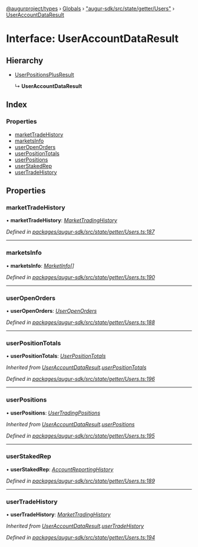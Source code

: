 [@augurproject/types](../README.md) › [Globals](../globals.md) › ["augur-sdk/src/state/getter/Users"](../modules/_augur_sdk_src_state_getter_users_.md) › [UserAccountDataResult](_augur_sdk_src_state_getter_users_.useraccountdataresult.md)

# Interface: UserAccountDataResult

## Hierarchy

* [UserPositionsPlusResult](_augur_sdk_src_state_getter_users_.userpositionsplusresult.md)

  ↳ **UserAccountDataResult**

## Index

### Properties

* [marketTradeHistory](_augur_sdk_src_state_getter_users_.useraccountdataresult.md#markettradehistory)
* [marketsInfo](_augur_sdk_src_state_getter_users_.useraccountdataresult.md#marketsinfo)
* [userOpenOrders](_augur_sdk_src_state_getter_users_.useraccountdataresult.md#useropenorders)
* [userPositionTotals](_augur_sdk_src_state_getter_users_.useraccountdataresult.md#userpositiontotals)
* [userPositions](_augur_sdk_src_state_getter_users_.useraccountdataresult.md#userpositions)
* [userStakedRep](_augur_sdk_src_state_getter_users_.useraccountdataresult.md#userstakedrep)
* [userTradeHistory](_augur_sdk_src_state_getter_users_.useraccountdataresult.md#usertradehistory)

## Properties

###  marketTradeHistory

• **marketTradeHistory**: *[MarketTradingHistory](_augur_sdk_src_state_getter_onchaintrading_.markettradinghistory.md)*

*Defined in [packages/augur-sdk/src/state/getter/Users.ts:187](https://github.com/AugurProject/augur/blob/69c4be52bf/packages/augur-sdk/src/state/getter/Users.ts#L187)*

___

###  marketsInfo

• **marketsInfo**: *[MarketInfo](_augur_sdk_src_state_getter_markets_.marketinfo.md)[]*

*Defined in [packages/augur-sdk/src/state/getter/Users.ts:190](https://github.com/AugurProject/augur/blob/69c4be52bf/packages/augur-sdk/src/state/getter/Users.ts#L190)*

___

###  userOpenOrders

• **userOpenOrders**: *[UserOpenOrders](_augur_sdk_src_state_getter_users_.useropenorders.md)*

*Defined in [packages/augur-sdk/src/state/getter/Users.ts:188](https://github.com/AugurProject/augur/blob/69c4be52bf/packages/augur-sdk/src/state/getter/Users.ts#L188)*

___

###  userPositionTotals

• **userPositionTotals**: *[UserPositionTotals](_augur_sdk_src_state_getter_users_.userpositiontotals.md)*

*Inherited from [UserAccountDataResult](_augur_sdk_src_state_getter_users_.useraccountdataresult.md).[userPositionTotals](_augur_sdk_src_state_getter_users_.useraccountdataresult.md#userpositiontotals)*

*Defined in [packages/augur-sdk/src/state/getter/Users.ts:196](https://github.com/AugurProject/augur/blob/69c4be52bf/packages/augur-sdk/src/state/getter/Users.ts#L196)*

___

###  userPositions

• **userPositions**: *[UserTradingPositions](_augur_sdk_src_state_getter_users_.usertradingpositions.md)*

*Inherited from [UserAccountDataResult](_augur_sdk_src_state_getter_users_.useraccountdataresult.md).[userPositions](_augur_sdk_src_state_getter_users_.useraccountdataresult.md#userpositions)*

*Defined in [packages/augur-sdk/src/state/getter/Users.ts:195](https://github.com/AugurProject/augur/blob/69c4be52bf/packages/augur-sdk/src/state/getter/Users.ts#L195)*

___

###  userStakedRep

• **userStakedRep**: *[AccountReportingHistory](_augur_sdk_src_state_getter_accounts_.accountreportinghistory.md)*

*Defined in [packages/augur-sdk/src/state/getter/Users.ts:189](https://github.com/AugurProject/augur/blob/69c4be52bf/packages/augur-sdk/src/state/getter/Users.ts#L189)*

___

###  userTradeHistory

• **userTradeHistory**: *[MarketTradingHistory](_augur_sdk_src_state_getter_onchaintrading_.markettradinghistory.md)*

*Inherited from [UserAccountDataResult](_augur_sdk_src_state_getter_users_.useraccountdataresult.md).[userTradeHistory](_augur_sdk_src_state_getter_users_.useraccountdataresult.md#usertradehistory)*

*Defined in [packages/augur-sdk/src/state/getter/Users.ts:194](https://github.com/AugurProject/augur/blob/69c4be52bf/packages/augur-sdk/src/state/getter/Users.ts#L194)*
